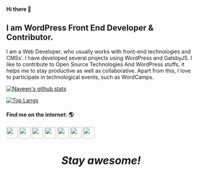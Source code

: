#### Hi there 👋
I am WordPress Front End Developer & Contributor.
---

I am a Web Developer, who usually works with front-end technologies and CMSs’. I have developed several projects using WordPress and GatsbyJS. I like to contribute to Open Source Technologies And WordPress stuffs, it helps me to stay productive as well as collaborative. Apart from this, I love to participate in technological events, such as WordCamps.

[![Naveen's github stats](https://github-readme-stats.vercel.app/api?username=naveenkharwar)](https://github.com/anuraghazra/github-readme-stats)

[![Top Langs](https://github-readme-stats.vercel.app/api/top-langs/?username=naveenkharwar&layout=compact)](https://github.com/anuraghazra/github-readme-stats)

#### Find me on the internet: 🌎
<a href="https://www.instagram.com/naveenkharwar.dev"><img width="30" src="https://www.instagram.com/static/images/ico/favicon-192.png/68d99ba29cc8.png" /></a>
<a href="https://twitter.com/naveenkharwar0"><img width="30" src="https://abs.twimg.com/responsive-web/client-web-legacy/icon-ios.8ea219d5.png" /></a>
<a href="https://www.facebook.com/naveenkharwar.dev"><img width="30" src="https://static.xx.fbcdn.net/rsrc.php/v3/ye/r/a36n03MSzp1.png" /></a>
<a href="https://dev.to/naveenkharwar"><img width="30" src="https://res.cloudinary.com/practicaldev/image/fetch/s--t7tVouP9--/c_limit,f_png,fl_progressive,q_80,w_192/https://practicaldev-herokuapp-com.freetls.fastly.net/assets/devlogo-pwa-512.png" /></a>
<a href="https://github.com/NaveenKharwar"><img width="30" src="https://github.githubassets.com/apple-touch-icon-180x180.png" /></a>
<a href="https://www.naveenkharwar.dev"><img width="30" src="https://naveenkharwar.dev/wp-content/uploads/2020/05/cropped-circle-cropped-192x192.png" /></a>
<a href="https://www.wayoutworks.in"><img width="30" src="https://i0.wp.com/wayoutworks.in/wp-content/uploads/2020/03/cropped-wow-blue192.png?fit=192%2C192&ssl=1" /></a>


<h1 align='center'><i>Stay awesome!</i></h1>

